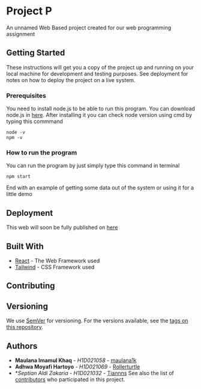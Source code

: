 # Project P

An unnamed Web Based project created for our web programming assignment

## Getting Started

These instructions will get you a copy of the project up and running on your local machine for development and testing purposes. See deployment for notes on how to deploy the project on a live system.

### Prerequisites

You need to install node.js to be able to run this program. You can download node.js in [here](https://nodejs.org/en/download).
After installing it you can check node version using cmd by typing this commmand
```
node -v
npm -v
```

### How to run the program

You can run the program by just simply type this command in terminal
```
npm start
```

End with an example of getting some data out of the system or using it for a little demo

## Deployment

This web will soon be fully published on [here](https://www.hostinger.co.id/web-hosting?irclickid=wqVQPgSg4xyNTXjR3dwwdSjrUkAXKzRsowopQc0&irgwc=1&PID=3677897)

## Built With

* [React](https://react.dev/) - The Web Framework used
* [Tailwind](https://tailwindcss.com/) - CSS Framework used

## Contributing



## Versioning

We use [SemVer](http://semver.org/) for versioning. For the versions available, see the [tags on this repository](https://github.com/your/project/tags). 

## Authors

* **Maulana Imamul Khaq** - *H1D021058* - [maulana1k](https://github.com/maulana1k)
* **Adhwa Moyafi Hartoyo** - *H1D021069* - [Rollerturtle](https://github.com/Rollerturtle)
* **Septian Aldi Zakaria* - *H1D021032* - [Tiannns](https://github.com/Tiannns)
See also the list of [contributors](https://github.com/your/project/contributors) who participated in this project.
